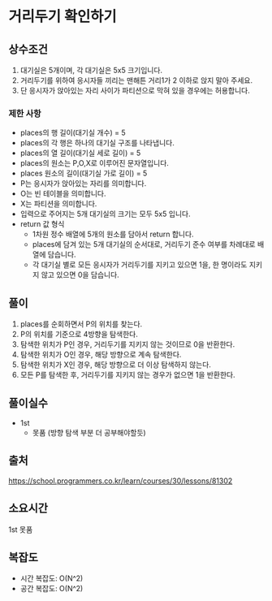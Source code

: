 # 거리두기 확인하기

## 상수조건

1. 대기실은 5개이며, 각 대기실은 5x5 크기입니다.
2. 거리두기를 위하여 응시자들 끼리는 맨해튼 거리1가 2 이하로 앉지 말아 주세요.
3. 단 응시자가 앉아있는 자리 사이가 파티션으로 막혀 있을 경우에는 허용합니다.

### 제한 사항
- places의 행 길이(대기실 개수) = 5
- places의 각 행은 하나의 대기실 구조를 나타냅니다.
- places의 열 길이(대기실 세로 길이) = 5
- places의 원소는 P,O,X로 이루어진 문자열입니다.
- places 원소의 길이(대기실 가로 길이) = 5
- P는 응시자가 앉아있는 자리를 의미합니다.
- O는 빈 테이블을 의미합니다.
- X는 파티션을 의미합니다.
- 입력으로 주어지는 5개 대기실의 크기는 모두 5x5 입니다.
- return 값 형식
  - 1차원 정수 배열에 5개의 원소를 담아서 return 합니다.
  - places에 담겨 있는 5개 대기실의 순서대로, 거리두기 준수 여부를 차례대로 배열에 담습니다.
  - 각 대기실 별로 모든 응시자가 거리두기를 지키고 있으면 1을, 한 명이라도 지키지 않고 있으면 0을 담습니다.


## 풀이
1. places를 순회하면서 P의 위치를 찾는다.
2. P의 위치를 기준으로 4방향을 탐색한다.
3. 탐색한 위치가 P인 경우, 거리두기를 지키지 않는 것이므로 0을 반환한다.
4. 탐색한 위치가 O인 경우, 해당 방향으로 계속 탐색한다.
5. 탐색한 위치가 X인 경우, 해당 방향으로 더 이상 탐색하지 않는다.
6. 모든 P를 탐색한 후, 거리두기를 지키지 않는 경우가 없으면 1을 반환한다.

## 풀이실수

- 1st
    - 못품 (방향 탐색 부분 더 공부해야할듯)

## 출처
https://school.programmers.co.kr/learn/courses/30/lessons/81302


## 소요시간
1st 못품

## 복잡도
- 시간 복잡도: O(N^2)
- 공간 복잡도: O(N^2)
